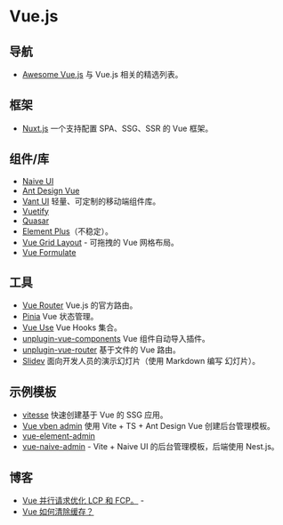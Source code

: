 # Vue.js

## 导航

- [Awesome Vue.js](https://github.com/vuejs/awesome-vue) 与 Vue.js 相关的精选列表。

## 框架

- [Nuxt.js](https://nuxt.com/) 一个支持配置 SPA、SSG、SSR 的 Vue 框架。

## 组件/库

- [Naive UI](https://www.naiveui.com/zh-CN/os-theme)
- [Ant Design Vue](https://github.com/vueComponent/ant-design-vue)
- [Vant UI](https://github.com/youzan/vant) 轻量、可定制的移动端组件库。
- [Vuetify](https://vuetifyjs.com/en/)
- [Quasar](https://quasar.dev/)
- [Element Plus](https://element-plus.org/zh-CN/)（不稳定）。
- [Vue Grid Layout](https://jbaysolutions.github.io/vue-grid-layout/) - 可拖拽的 Vue 网格布局。
- [Vue Formulate](https://vueformulate.com/guide/)


## 工具

- [Vue Router](https://router.vuejs.org/zh/) Vue.js 的官方路由。
- [Pinia](https://pinia.vuejs.org/) Vue 状态管理。
- [Vue Use](https://github.com/vueuse/vueuse) Vue Hooks 集合。
- [unplugin-vue-components](https://github.com/unplugin/unplugin-vue-components) Vue 组件自动导入插件。
- [unplugin-vue-router](https://github.com/posva/unplugin-vue-router) 基于文件的 Vue 路由。
- [Slidev](https://sli.dev/) 面向开发人员的演示幻灯片（使用 Markdown 编写 幻灯片）。

## 示例模板

- [vitesse](https://github.com/antfu/vitesse) 快速创建基于 Vue 的 SSG 应用。
- [Vue vben admin](https://github.com/vbenjs/vue-vben-admin) 使用 Vite + TS + Ant Design Vue 创建后台管理模板。
- [vue-element-admin](https://github.com/PanJiaChen/vue-element-admin)
- [vue-naive-admin](https://github.com/zclzone/vue-naive-admin/tree/2.x) - Vite + Naive UI 的后台管理模板，后端使用 Nest.js。

## 博客

- [Vue 并行请求优化 LCP 和 FCP。](https://medium.com/@m.kiselyow/vue-js-parallel-fetching-improves-lcp-and-fcp-289f0898badc) -
- [Vue 如何清除缓存？](https://medium.com/@khalidoghli7/vue-3-velocity-the-cache-busting-blueprint-704cfa80ae3c)